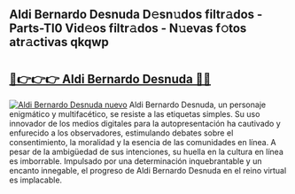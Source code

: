 ## Aldi Bernardo Desnuda D𝚎sn𝚞dos filtr𝚊dos - Parts-Tl0 Vid𝚎os filtr𝚊dos - N𝚞evas f𝚘tos atr𝚊ctivas qkqwp

# <h2><a href="http://mb3vn6z.tromn.icu/?c=Aldi+Bernardo+Desnuda">🔗👉👉👉 Aldi Bernardo Desnuda 🔗🔗</a></h2>

[![Aldi Bernardo Desnuda nuevo](https://i.imgur.com/pEAQMta.gif)](http://mb3vn6z.tromn.icu/?c=Aldi+Bernardo+Desnuda)
Aldi Bernardo Desnuda, un personaje enigmático y multifacético, se resiste a las etiquetas simples. Su uso innovador de los medios digitales para la autopresentación ha cautivado y enfurecido a los observadores, estimulando debates sobre el consentimiento, la moralidad y la esencia de las comunidades en línea. A pesar de la ambigüedad de sus intenciones, su huella en la cultura en línea es imborrable. Impulsado por una determinación inquebrantable y un encanto innegable, el progreso de Aldi Bernardo Desnuda en el reino virtual es implacable.
